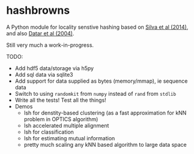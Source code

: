 # hashbrowns

A Python module for locality senstive hashing based on <a href="https://www.google.com/url?sa=t&rct=j&q=&esrc=s&source=web&cd=3&cad=rja&uact=8&ved=0ahUKEwjKx4W6spjVAhVLxVQKHZgmCqIQFggvMAI&url=http%3A%2F%2Feduardovalle.com%2Fwordpress%2Fwp-content%2Fuploads%2F2014%2F10%2Fsilva14sisapLargeScaleMetricLSH.pdf&usg=AFQjCNEzBzXg_F6lu0VWZ2sQI3x9lltrQQ">Silva et al (2014)</a>, and also <a href="https://graphics.stanford.edu/courses/cs468-06-fall/Papers/12%20lsh04.pdf">Datar et al (2004)</a>.

Still very much a work-in-progress. 

TODO:
* Add hdf5 data/storage via h5py
* Add sql data via sqlite3
* Add support for data supplied as bytes (memory/mmap), ie sequence data
* Switch to using `randomkit` from `numpy` instead of `rand` from `stdlib`
* Write all the tests! Test all the things!
* Demos
  * lsh for denstity-based clustering (as a fast approximation for kNN problem in OPTICS algorithm)
  * lsh accelerated multiple alignment
  * lsh for classification
  * lsh for estimating mutual information
  * pretty much scaling any kNN based algorithm to large data space
